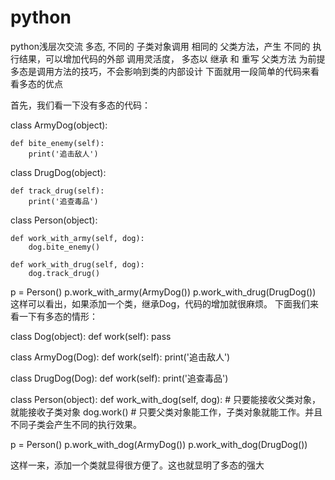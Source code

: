# python
python浅层次交流
多态, 不同的 子类对象调用 相同的 父类方法，产生 不同的 执行结果，可以增加代码的外部 调用灵活度，
多态以 继承 和 重写 父类方法 为前提
多态是调用方法的技巧，不会影响到类的内部设计
下面就用一段简单的代码来看看多态的优点

首先，我们看一下没有多态的代码：

class ArmyDog(object):

    def bite_enemy(self):
        print('追击敌人')

class DrugDog(object):

    def track_drug(self):
        print('追查毒品')


class Person(object):

    def work_with_army(self, dog):
        dog.bite_enemy()

    def work_with_drug(self, dog):
        dog.track_drug()


p = Person()
p.work_with_army(ArmyDog())
p.work_with_drug(DrugDog())
这样可以看出，如果添加一个类，继承Dog，代码的增加就很麻烦。
下面我们来看一下有多态的情形：

class Dog(object):
    def work(self):
        pass


class ArmyDog(Dog):
    def work(self):
        print('追击敌人')


class DrugDog(Dog):
    def work(self):
        print('追查毒品')


class Person(object):
    def work_with_dog(self, dog):  # 只要能接收父类对象，就能接收子类对象
        dog.work()  # 只要父类对象能工作，子类对象就能工作。并且不同子类会产生不同的执行效果。


p = Person()
p.work_with_dog(ArmyDog())
p.work_with_dog(DrugDog())

这样一来，添加一个类就显得很方便了。这也就显明了多态的强大
